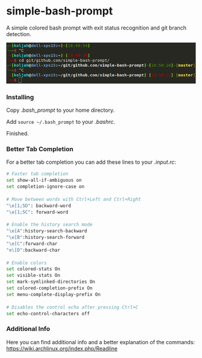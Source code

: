 # simple-bash-prompt
A simple colored bash prompt with exit status recognition and git branch detection.

![Screenshot](screenshot.png "Screenshot")

### Installing
Copy *.bash_prompt* to your home directory.

Add  `source ~/.bash_prompt` to your *.bashrc*.

Finished.

### Better Tab Completion

For a better tab completion you can add these lines to your *.input.rc*:

```bash
# Faster tab completion
set show-all-if-ambiguous on
set completion-ignore-case on

# Move between words with Ctrl+Left and Ctrl+Right
"\e[1;5D": backward-word
"\e[1;5C": forward-word

# Enable the history search mode
"\e[A":history-search-backward
"\e[B":history-search-forward
"\e[C":forward-char
"e\[D":backward-char

# Enable colors
set colored-stats On
set visible-stats On
set mark-symlinked-directories On
set colored-completion-prefix On
set menu-complete-display-prefix On

# Disables the control echo after pressing Ctrl+C
set echo-control-characters off

```
### Additional Info
Here you can find additional info and a better explanation of the commands: <br/>
https://wiki.archlinux.org/index.php/Readline
